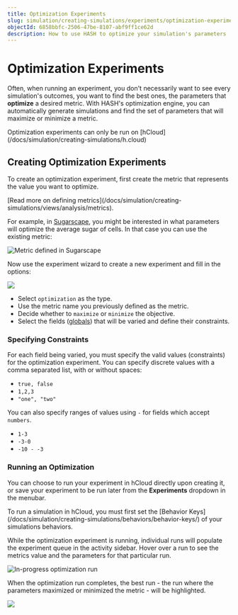 ```yaml
---
title: Optimization Experiments
slug: simulation/creating-simulations/experiments/optimization-experiments
objectId: 6858bbfc-2506-47be-8107-abf9ff1ce62d
description: How to use HASH to optimize your simulation's parameters
---
```


# Optimization Experiments

Often, when running an experiment, you don't necessarily want to see every simulation's outcomes, you want to find the best ones, the parameters that **optimize** a desired metric. With HASH's optimization engine, you can automatically generate simulations and find the set of parameters that will maximize or minimize a metric.

<Hint style="info">
Optimization experiments can only be run on [hCloud](/docs/simulation/creating-simulations/h.cloud)
</Hint>

## Creating Optimization Experiments

To create an optimization experiment, first create the metric that represents the value you want to optimize.

<Hint style="info">
[Read more on defining metrics](/docs/simulation/creating-simulations/views/analysis/metrics).
</Hint>

For example, in [Sugarscape](https://staging.hash.ai/@hash/sugarscape/stable), you might be interested in what parameters will optimize the average sugar of cells. In that case you can use the existing metric:

![Metric defined in Sugarscape](https://cdn-us1.hash.ai/site/docs/image%20%2858%29.png)

Now use the experiment wizard to create a new experiment and fill in the options:

![](https://cdn-us1.hash.ai/site/docs/image%20%2860%29%20%281%29.png)

* Select `optimization` as the type.
* Use the metric name you previously defined as the metric.
* Decide whether to `maximize` or `minimize` the objective.
* Select the fields \([globals](/docs/simulation/creating-simulations/configuration/)\) that will be varied and define their constraints.

### Specifying Constraints

For each field being varied, you must specify the valid values \(constraints\) for the optimization experiment. You can specify discrete values with a comma separated list, with or without spaces:

* `true, false`
* `1,2,3`
* `"one", "two"`

You can also specify ranges of values using `-` for fields which accept `numbers`.

* `1-3`
* `-3-0`
* `-10 - -3`

### Running an Optimization

You can choose to run your experiment in hCloud directly upon creating it, or save your experiment to be run later from the **Experiments** dropdown in the menubar.

<Hint style="warning">
To run a simulation in hCloud, you must first set the [Behavior Keys](/docs/simulation/creating-simulations/behaviors/behavior-keys/) of your simulations behaviors.
</Hint>

While the optimization experiment is running, individual runs will populate the experiment queue in the activity sidebar. Hover over a run to see the metrics value and the parameters for that particular run.

![In-progress optimization run](https://cdn-us1.hash.ai/site/docs/image%20%2860%29.png)

When the optimization run completes, the best run - the run where the parameters maximized or minimized the metric - will be highlighted.

![](https://cdn-us1.hash.ai/site/docs/image%20%2861%29.png)

